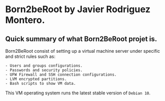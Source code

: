 # Born2beRoot by Javier Rodriguez Montero.

## Quick summary of what Born2BeRoot projet is.
Born2BeRoot consist of setting up a virtual machine server under
specific and strict rules such as:
```
- Users and groups configurations.
- Passwords and security policies.
- UFW Firewall and SSH connection configurations.
- LVM encrypted partitions.
- Bash scripts to show VM data.
```

This VM operating system runs the latest stable version of ``Debian 10``.
